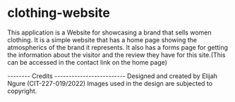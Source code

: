 # clothing-website
This application is a Website for showcasing a brand that sells women clothing.
It is a simple website that has a home page showing the atmospherics of the brand it represents.
It also has a forms page for getting the information about the visitor and the review they have for this site.(This can be accessed in the contact link on the home page)

-------- Credits -------------------------
Designed and created by Elijah Ngure (CIT-227-019/2022)
Images used in the design are subjected to copyright.
